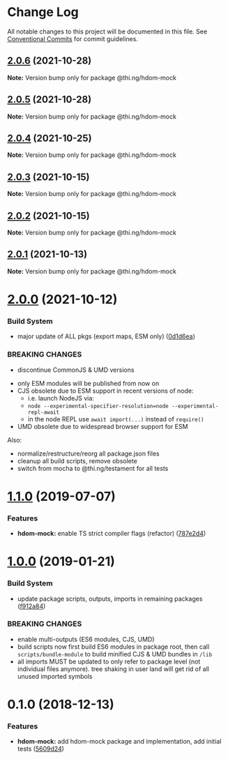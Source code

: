 # Change Log

All notable changes to this project will be documented in this file.
See [Conventional Commits](https://conventionalcommits.org) for commit guidelines.

## [2.0.6](https://github.com/thi-ng/umbrella/compare/@thi.ng/hdom-mock@2.0.5...@thi.ng/hdom-mock@2.0.6) (2021-10-28)

**Note:** Version bump only for package @thi.ng/hdom-mock





## [2.0.5](https://github.com/thi-ng/umbrella/compare/@thi.ng/hdom-mock@2.0.4...@thi.ng/hdom-mock@2.0.5) (2021-10-28)

**Note:** Version bump only for package @thi.ng/hdom-mock





## [2.0.4](https://github.com/thi-ng/umbrella/compare/@thi.ng/hdom-mock@2.0.3...@thi.ng/hdom-mock@2.0.4) (2021-10-25)

**Note:** Version bump only for package @thi.ng/hdom-mock





## [2.0.3](https://github.com/thi-ng/umbrella/compare/@thi.ng/hdom-mock@2.0.2...@thi.ng/hdom-mock@2.0.3) (2021-10-15)

**Note:** Version bump only for package @thi.ng/hdom-mock





## [2.0.2](https://github.com/thi-ng/umbrella/compare/@thi.ng/hdom-mock@2.0.1...@thi.ng/hdom-mock@2.0.2) (2021-10-15)

**Note:** Version bump only for package @thi.ng/hdom-mock





## [2.0.1](https://github.com/thi-ng/umbrella/compare/@thi.ng/hdom-mock@2.0.0...@thi.ng/hdom-mock@2.0.1) (2021-10-13)

**Note:** Version bump only for package @thi.ng/hdom-mock





# [2.0.0](https://github.com/thi-ng/umbrella/compare/@thi.ng/hdom-mock@1.1.64...@thi.ng/hdom-mock@2.0.0) (2021-10-12)


### Build System

* major update of ALL pkgs (export maps, ESM only) ([0d1d6ea](https://github.com/thi-ng/umbrella/commit/0d1d6ea9fab2a645d6c5f2bf2591459b939c09b6))


### BREAKING CHANGES

* discontinue CommonJS & UMD versions

- only ESM modules will be published from now on
- CJS obsolete due to ESM support in recent versions of node:
  - i.e. launch NodeJS via:
  - `node --experimental-specifier-resolution=node --experimental-repl-await`
  - in the node REPL use `await import(...)` instead of `require()`
- UMD obsolete due to widespread browser support for ESM

Also:
- normalize/restructure/reorg all package.json files
- cleanup all build scripts, remove obsolete
- switch from mocha to @thi.ng/testament for all tests






#  [1.1.0](https://github.com/thi-ng/umbrella/compare/@thi.ng/hdom-mock@1.0.16...@thi.ng/hdom-mock@1.1.0) (2019-07-07) 

###  Features 

- **hdom-mock:** enable TS strict compiler flags (refactor) ([787e2d4](https://github.com/thi-ng/umbrella/commit/787e2d4)) 

#  [1.0.0](https://github.com/thi-ng/umbrella/compare/@thi.ng/hdom-mock@0.1.5...@thi.ng/hdom-mock@1.0.0) (2019-01-21) 

###  Build System 

- update package scripts, outputs, imports in remaining packages ([f912a84](https://github.com/thi-ng/umbrella/commit/f912a84)) 

###  BREAKING CHANGES 

- enable multi-outputs (ES6 modules, CJS, UMD) 
- build scripts now first build ES6 modules in package root, then call   `scripts/bundle-module` to build minified CJS & UMD bundles in `/lib` 
- all imports MUST be updated to only refer to package level   (not individual files anymore). tree shaking in user land will get rid of   all unused imported symbols 

#  0.1.0 (2018-12-13) 

###  Features 

- **hdom-mock:** add hdom-mock package and implementation, add initial tests ([5609d24](https://github.com/thi-ng/umbrella/commit/5609d24))
